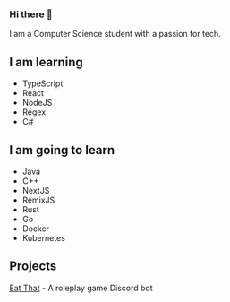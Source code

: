 ### Hi there 👋

I am a Computer Science student with a passion for tech.

I am learning
-------------
- TypeScript
- React
- NodeJS
- Regex
- C#

I am going to learn
-------------------
- Java
- C++
- NextJS
- RemixJS
- Rust
- Go
- Docker
- Kubernetes

Projects
----------------
[Eat That](https://eat-that.glitch.me/) - A roleplay game Discord bot
